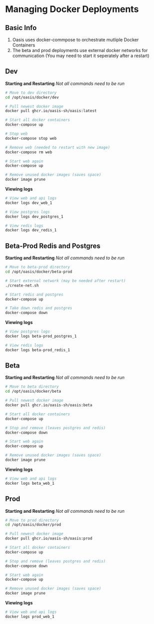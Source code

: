 # Managing Docker Deployments

## Basic Info
1. Oasis uses docker-commpose to orchestrate mutliple Docker Containers
2. The beta and prod deployments use external docker networks for communication (You may need to start it seperately after a restart)

## Dev
**Starting and Restarting**
*Not all commands need to be run*
```bash
# Move to dev directory
cd /opt/oasis/docker/dev

# Pull newest docker image
docker pull ghcr.io/oasis-sh/oasis:latest

# Start all docker containers
docker-compose up

# Stop web
docker-compose stop web

# Remove web (needed to restart with new image)
docker-compose rm web

# Start web again
docker-compose up

# Remove unused docker images (saves space)
docker image prune
```

**Viewing logs**
```bash
# View web and api logs
docker logs dev_web_1

# View postgres logs
docker logs dev_postgres_1

# View redis logs
docker logs dev_redis_1
```

## Beta-Prod Redis and Postgres
**Starting and Restarting**
*Not all commands need to be run*
```bash
# Move to beta-prod directory
cd /opt/oasis/docker/beta-prod

# Start external network (may be needed after restart)
./create-net.sh

# Start redis and postgres
docker-compose up

# Take down redis and postgres
docker-compose down
```

**Viewing logs**
```bash
# View postgres logs
docker logs beta-prod_postgres_1

# View redis logs
docker logs beta-prod_redis_1
```

## Beta
**Starting and Restarting**
*Not all commands need to be run*
```bash
# Move to beta directory
cd /opt/oasis/docker/beta

# Pull newest docker image
docker pull ghcr.io/oasis-sh/oasis:beta

# Start all docker containers
docker-compose up

# Stop and remove (leaves postgres and redis)
docker-compose down

# Start web again
docker-compose up

# Remove unused docker images (saves space)
docker image prune
```

**Viewing logs**
```bash
# View web and api logs
docker logs beta_web_1
```

## Prod
**Starting and Restarting**
*Not all commands need to be run*
```bash
# Move to prod directory
cd /opt/oasis/docker/prod

# Pull newest docker image
docker pull ghcr.io/oasis-sh/oasis:prod

# Start all docker containers
docker-compose up

# Stop and remove (leaves postgres and redis)
docker-compose down

# Start web again
docker-compose up

# Remove unused docker images (saves space)
docker image prune
```

**Viewing logs**
```bash
# View web and api logs
docker logs prod_web_1
```
